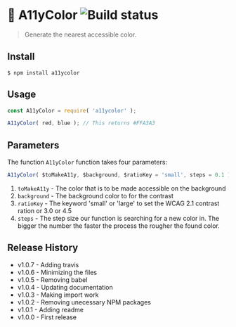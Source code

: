 🌈 A11yColor   ![Build status](https://travis-ci.org/alex-page/a11ycolor.svg?branch=master)
==============

> Generate the nearest accessible color.


## Install

```console
$ npm install a11ycolor
```

## Usage

```js
const A11yColor = require( 'a11ycolor' );

A11yColor( red, blue ); // This returns #FFA3A3
```


## Parameters

The function `A11yColor` function takes four parameters:

```js
A11yColor( $toMakeA11y, $background, $ratioKey = 'small', steps = 0.1 );
```

1. `toMakeA11y` - The color that is to be made accessible on the background
1. `background` - The background color to for the contrast
1. `ratioKey`   - The keyword 'small' or 'large' to set the WCAG 2.1 contrast ration or 3.0 or 4.5
1. `steps`      - The step size our function is searching for a new color in. The bigger the number the faster the process the rougher the found color.


## Release History

* v1.0.7 - Adding travis
* v1.0.6 - Minimizing the files
* v1.0.5 - Removing babel
* v1.0.4 - Updating documentation
* v1.0.3 - Making import work
* v1.0.2 - Removing unecessary NPM packages
* v1.0.1 - Adding readme
* v1.0.0 - First release
